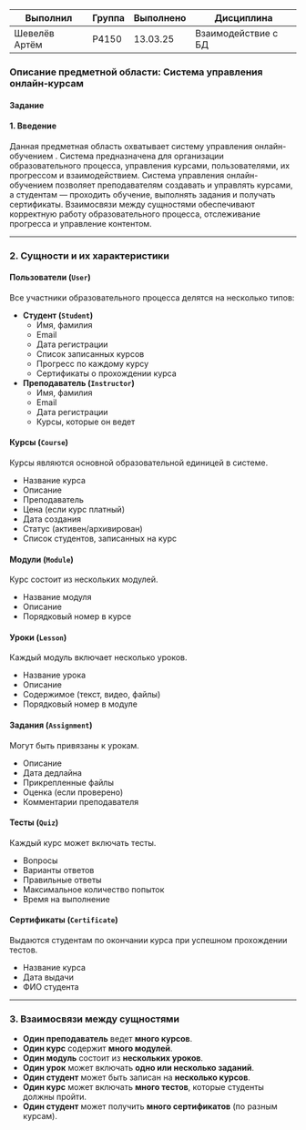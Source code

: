 | Выполнил      | Группа | Выполнено | Дисциплина          |
| ------------- | ------ | --------- | ------------------- |
| Шевелёв Артём | P4150  | 13.03.25  | Взаимодействие с БД |

### **Описание предметной области: Система управления онлайн-курсам**  

#### **Задание**


#### **1. Введение**  
Данная предметная область охватывает систему управления онлайн-обучением . Система предназначена для организации образовательного процесса, управления курсами, пользователями, их прогрессом и взаимодействием. Система управления онлайн-обучением позволяет преподавателям создавать и управлять курсами, а студентам — проходить обучение, выполнять задания и получать сертификаты. Взаимосвязи между сущностями обеспечивают корректную работу образовательного процесса, отслеживание прогресса и управление контентом.  

---

### **2. Сущности и их характеристики**  

#### **Пользователи (`User`)**  
Все участники образовательного процесса делятся на несколько типов:  
- **Студент (`Student`)**  
  - Имя, фамилия  
  - Email  
  - Дата регистрации  
  - Список записанных курсов  
  - Прогресс по каждому курсу  
  - Сертификаты о прохождении курса  
- **Преподаватель (`Instructor`)**  
  - Имя, фамилия  
  - Email  
  - Дата регистрации  
  - Курсы, которые он ведет 

#### **Курсы (`Course`)**  
Курсы являются основной образовательной единицей в системе.  
- Название курса  
- Описание  
- Преподаватель  
- Цена (если курс платный)  
- Дата создания  
- Статус (активен/архивирован)  
- Список студентов, записанных на курс  

#### **Модули (`Module`)**  
Курс состоит из нескольких модулей.  
- Название модуля  
- Описание  
- Порядковый номер в курсе  

#### **Уроки (`Lesson`)**  
Каждый модуль включает несколько уроков.  
- Название урока  
- Описание  
- Содержимое (текст, видео, файлы)  
- Порядковый номер в модуле  

#### **Задания (`Assignment`)**  
Могут быть привязаны к урокам.  
- Описание  
- Дата дедлайна  
- Прикрепленные файлы  
- Оценка (если проверено)  
- Комментарии преподавателя  

#### **Тесты (`Quiz`)**  
Каждый курс может включать тесты.  
- Вопросы  
- Варианты ответов  
- Правильные ответы  
- Максимальное количество попыток  
- Время на выполнение  

#### **Сертификаты (`Certificate`)**  
Выдаются студентам по окончании курса при успешном прохождении тестов.  
- Название курса  
- Дата выдачи  
- ФИО студента  

---

### **3. Взаимосвязи между сущностями**  

- **Один преподаватель** ведет **много курсов**.  
- **Один курс** содержит **много модулей**.  
- **Один модуль** состоит из **нескольких уроков**.  
- **Один урок** может включать **одно или несколько заданий**.  
- **Один студент** может быть записан на **несколько курсов**.  
- **Один курс** может включать **много тестов**, которые студенты должны пройти.  
- **Один студент** может получить **много сертификатов** (по разным курсам).  
